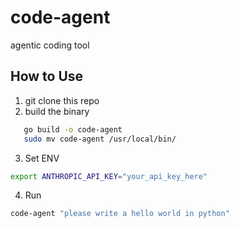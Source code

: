 # code-agent
agentic coding tool

## How to Use

1. git clone this repo
2. build the binary
```bash
   go build -o code-agent
   sudo mv code-agent /usr/local/bin/
```
3. Set ENV
```bash
export ANTHROPIC_API_KEY="your_api_key_here"
```
4. Run
```bash
code-agent "please write a hello world in python"
```